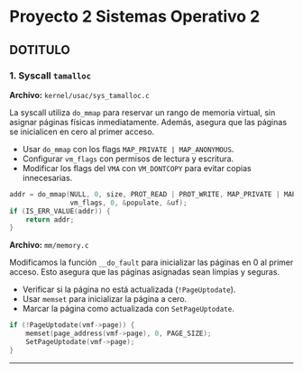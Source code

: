 # Proyecto 2 Sistemas Operativo 2
## DOTITULO


### **1. Syscall `tamalloc`**

**Archivo:** `kernel/usac/sys_tamalloc.c`

La syscall utiliza `do_mmap` para reservar un rango de memoria virtual, sin asignar páginas físicas inmediatamente. Además, asegura que las páginas se inicialicen en cero al primer acceso.

- Usar `do_mmap` con los flags `MAP_PRIVATE | MAP_ANONYMOUS`.
- Configurar `vm_flags` con permisos de lectura y escritura.
- Modificar los flags del `VMA` con `VM_DONTCOPY` para evitar copias innecesarias.

```c
addr = do_mmap(NULL, 0, size, PROT_READ | PROT_WRITE, MAP_PRIVATE | MAP_ANONYMOUS, 
               vm_flags, 0, &populate, &uf);
if (IS_ERR_VALUE(addr)) {
    return addr;
}
```

**Archivo:** `mm/memory.c`

Modificamos la función `__do_fault` para inicializar las páginas en 0 al primer acceso. Esto asegura que las páginas asignadas sean limpias y seguras.

- Verificar si la página no está actualizada (`!PageUptodate`).
- Usar `memset` para inicializar la página a cero.
- Marcar la página como actualizada con `SetPageUptodate`.

```c
if (!PageUptodate(vmf->page)) {
    memset(page_address(vmf->page), 0, PAGE_SIZE);
    SetPageUptodate(vmf->page);
}
```

---

